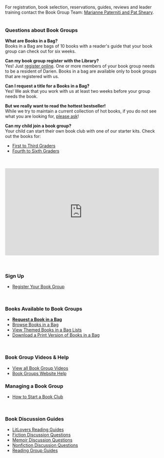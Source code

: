 <div class="row margin-bottom-10">
<div class="col-md-4">

For registration, book selection, reservations, guides, reviews and leader training contact the Book Group Team: [Marianne Paterniti and Pat Sheary](mailto:bookgroups@darienlibrary.org "Email Book Groups").
<br />
<br />

### Questions about Book Groups

**What are Books in a Bag?**<br />
Books in a Bag are bags of 10 books with a reader's guide that your book group can check out for six weeks.

**Can my book group register with the Library?**<br />
Yes! Just [register online](/bookgroups-register "Register your book group"). One or more members of your book group needs to be a resident of Darien. Books in a bag are available only to book groups that are registered with us. 

**Can I request a title for a Books in a Bag?**<br />
Yes! We ask that you work with us at least two weeks before your group needs the book.

**But we really want to read the hottest bestseller!**<br /> 
While we try to maintain a current collection of hot books, if you do not see what you are looking for, [please ask](mailto:bookgroups@darienlibrary.org "Email Book Groups")!

**Can my child join a book group?**<br />
Your child can start their own book club with one of our starter kits. Check out the books for:
* [First to Third Graders](https://dar.to/2Bbe59v "First to Third Graders")
* [Fourth to Sixth Graders](https://dar.to/2BbFXKo "Fourth to Sixth Graders")

<br />
<br />

</div>
<div class="col-md-8">
<style>.embed-container { position: relative; padding-bottom: 56.25%; height: 0; overflow: hidden; max-width: 100%; } .embed-container iframe, .embed-container object, .embed-container embed { position: absolute; top: 0; left: 0; width: 100%; height: 100%; }</style><div class='embed-container'><iframe src='https://player.vimeo.com/video/258273200' frameborder='0' webkitAllowFullScreen mozallowfullscreen allowFullScreen></iframe></div>
<br />
<br />


<div class="row">
<div class="col-md-6">

### Sign Up
* [Register Your Book Group](/bookgroups-register "Register your book group")
<br />

### Books Available to Book Groups
* **[Request a Book in a Bag](/bookgroups-request-BIAB "Request a Book in a Bag")**
* [Browse Books in a Bag](https://dar.to/2GVMaJG "Browse Books in a Bag")
* [View Themed Books in a Bag Lists](/lists/book-groups "View themed Books in a Bag")
* [Download a Print Version of Books in a Bag](https://dar.to/2CSvUdn "Print version of Books in a Bag")
<br />

### Book Group Videos & Help
* [View all Book Group Videos](https://dar.to/2lDvpHh "View all book group videos")
* [Book Groups Website Help](https://dar.to/2lDlC43 "Book Groups website help")
</div>
<div class="col-md-6">

### Managing a Book Group
* [How to Start a Book Club](https://dar.to/2mjvNyK "How to start a book club")
<br />

### Book Discussion Guides
* [LitLovers Reading Guides](https://dar.to/2mjkZAD "LitLovers Reading Guides")
* [Fiction Discussion Questions](https://dar.to/2mjoN4Z 
"Fiction discussion questions")
* [Memoir Discussion Questions](https://dar.to/2mjv4gP "Memoir discussion questions")
* [Nonfiction Discussion Questions](https://dar.to/2mjFsVX "Nonfiction discussion questions")
* [Reading Group Guides](https://dar.to/2lDhFwf "Reading group guides")
</div>
</div>

</div>
</div>